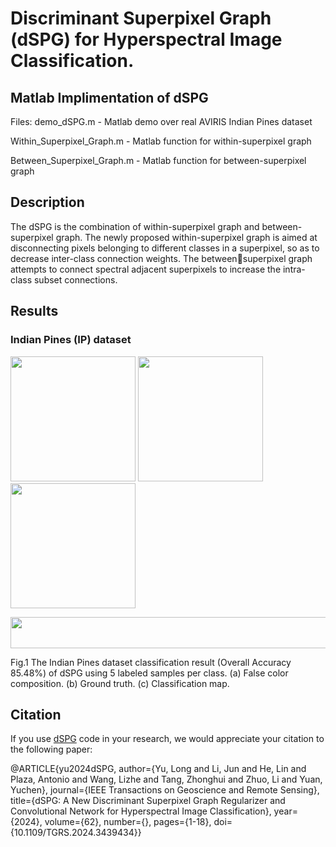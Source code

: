 # Discriminant Superpixel Graph (dSPG) for Hyperspectral Image Classification.

## Matlab Implimentation of dSPG

Files:
                 demo_dSPG.m   -  Matlab demo over real AVIRIS Indian Pines dataset
                 
   Within_Superpixel_Graph.m   -  Matlab function for within-superpixel graph
   
  Between_Superpixel_Graph.m   -  Matlab function for between-superpixel graph

## Description

The  dSPG  is  the combination of within-superpixel graph and between-superpixel graph. 
The newly proposed within-superpixel graph is aimed at disconnecting pixels belonging to different classes in a superpixel, so as to decrease inter-class connection weights. 
The betweensuperpixel graph attempts to connect spectral adjacent superpixels to increase the intra-class subset connections.

## Results

### Indian Pines (IP) dataset

<img src="figure/IP_FC.jpg" width="200" height="200"/> <img src="figure/IP_GT.jpg" width="200" height="200"/> <img src="figure/IP_dSPG.jpg" width="200" height="200"/>

<img src="figure/IP_legend.jpg" width="600" height="50"/>

Fig.1  The Indian Pines dataset classification result (Overall Accuracy 85.48%) of dSPG using 5 labeled samples per class. (a) False color composition. (b) Ground truth. (c) Classification map. 

## Citation

If you use [dSPG](https://github.com/yulong112/dSPG) code in your research, we would appreciate your citation to the following paper:

@ARTICLE{yu2024dSPG,
  author={Yu, Long and Li, Jun and He, Lin and Plaza, Antonio and Wang, Lizhe and Tang, Zhonghui and Zhuo, Li and Yuan, Yuchen},
  journal={IEEE Transactions on Geoscience and Remote Sensing}, 
  title={dSPG: A New Discriminant Superpixel Graph Regularizer and Convolutional Network for Hyperspectral Image Classification}, 
  year={2024},
  volume={62},
  number={},
  pages={1-18},
  doi={10.1109/TGRS.2024.3439434}}

